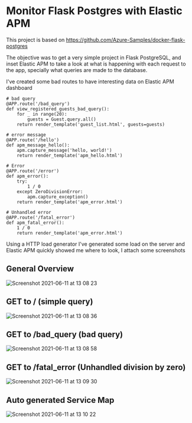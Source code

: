 # Monitor Flask Postgres with Elastic APM

This project is based on https://github.com/Azure-Samples/docker-flask-postgres

The objective was to get a very simple project in Flask PostgreSQL, and inset Elastic APM to take a look at what is happening with each request to the app, specially what queries are made to the database.

I've created some bad routes to have interesting data on Elastic APM dashboard
```
# bad query
@APP.route('/bad_query')
def view_registered_guests_bad_query():
    for _ in range(20):
        guests = Guest.query.all()
    return render_template('guest_list.html', guests=guests)
    
# error message
@APP.route('/hello')
def apm_message_hello():
    apm.capture_message('hello, world!')
    return render_template('apm_hello.html')

# Error
@APP.route('/error')
def apm_error():
    try:
        1 / 0
    except ZeroDivisionError:
        apm.capture_exception()
    return render_template('apm_error.html')

# Unhandled error
@APP.route('/fatal_error')
def apm_fatal_error():
    1 / 0
    return render_template('apm_error.html')
```

Using a HTTP load generator I've generated some load on the server and Elastic APM quickly showed me where to look, I attach some screenshots

## General Overview
![Screenshot 2021-06-11 at 13 08 23](https://user-images.githubusercontent.com/43767/121685118-75da5180-cab7-11eb-826a-238bef3c56da.png)

## GET to / (simple query)
![Screenshot 2021-06-11 at 13 08 36](https://user-images.githubusercontent.com/43767/121685211-8e4a6c00-cab7-11eb-98f0-02192bcfe3a2.png)

## GET to /bad_query (bad query)
![Screenshot 2021-06-11 at 13 08 58](https://user-images.githubusercontent.com/43767/121685252-9c988800-cab7-11eb-8ecb-0bb2169ea466.png)

## GET to /fatal_error (Unhandled division by zero)
![Screenshot 2021-06-11 at 13 09 30](https://user-images.githubusercontent.com/43767/121685290-a91ce080-cab7-11eb-8da8-80cce41ddb7e.png)

## Auto generated Service Map
![Screenshot 2021-06-11 at 13 10 22](https://user-images.githubusercontent.com/43767/121685571-0022b580-cab8-11eb-9ed4-a7cf3ea81950.png)
